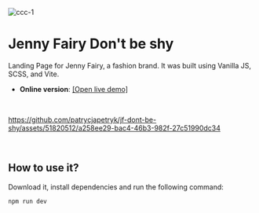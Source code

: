 
![ccc-1](https://github.com/patrycjapetryk/jf-dont-be-shy/assets/51820512/d52ed0f7-720f-4ba0-b0ab-44e9df4f792d)

# Jenny Fairy Don't be shy

Landing Page for Jenny Fairy, a fashion brand. It was built using Vanilla JS, SCSS, and Vite.

- **Online version**: [[Open live demo]](https://jf-dont-be-shy.netlify.app)

&nbsp;

https://github.com/patrycjapetryk/jf-dont-be-shy/assets/51820512/a258ee29-bac4-46b3-982f-27c51990dc34

&nbsp;

## How to use it?

Download it, install dependencies and run the following command:

```sh
npm run dev
```

